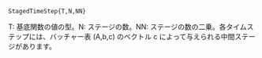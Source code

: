 ```
StagedTimeStep{T,N,NN}
```

T: 基底関数の値の型。N: ステージの数。NN: ステージの数の二乗。各タイムステップには、バッチャー表 (A,b,c) のベクトル c によって与えられる中間ステージがあります。
